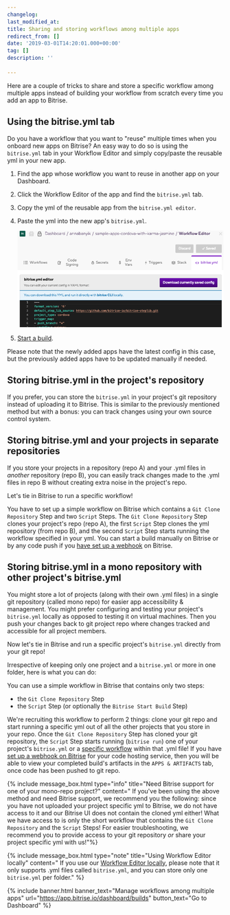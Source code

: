 ```yaml
---
changelog:
last_modified_at:
title: Sharing and storing workflows among multiple apps
redirect_from: []
date: '2019-03-01T14:20:01.000+00:00'
tag: []
description: ''

---
```

Here are a couple of tricks to share and store a specific workflow among multiple apps instead of building your workflow from scratch every time you add an app to Bitrise.

## Using the bitrise.yml tab

Do you have a workflow that you want to "reuse" multiple times when you onboard new apps on Bitrise? An easy way to do so is using the `bitrise.yml` tab in your Workflow Editor and simply copy/paste the reusable yml in your new app.

1. Find the app whose workflow you want to reuse in another app on your Dashboard.
2. Click the Workflow Editor of the app and find the `bitrise.yml` tab.
3. Copy the yml of the reusable app from the `bitrise.yml editor`.
4. Paste the yml into the new app's `bitrise.yml`.

   ![](/img/bitrise-yml-tab-2.png)
5. [Start a build](/builds/Starting-builds-manually/).

Please note that the newly added apps have the latest config in this case, but the previously added apps have to be updated manually if needed.

## Storing bitrise.yml in the project's repository

If you prefer, you can store the `bitrise.yml` in your project's git repository instead of uploading it to Bitrise. This is similar to the previously mentioned method but with a bonus: you can track changes using your own source control system.

## Storing bitrise.yml and your projects in separate repositories

If you store your projects in a repository (repo A) and your .yml files in _another_ repository (repo B), you can easily track changes made to the .yml files in repo B without creating extra noise in the project's repo.

Let's tie in Bitrise to run a specific workflow!

You have to set up a simple workflow on Bitrise which contains a `Git Clone Repository` Step and two `Script` Steps. The `Git Clone Repository` Step clones your project's repo (repo A), the first `Script` Step clones the yml repository (from repo B), and the second `Script` Step starts running the workflow specified in your yml. You can start a build manually on Bitrise or by any code push if you [have set up a webhook](https://devcenter.bitrise.io/webhooks/index/) on Bitrise.

## Storing bitrise.yml in a mono repository with other project's bitrise.yml

You might store a lot of projects (along with their own .yml files) in a single git repository (called mono repo) for easier app accessibility & management. You might prefer configuring and testing your project's `bitrise.yml` locally as opposed to testing it on virtual machines. Then you push your changes back to git project repo where changes tracked and accessible for all project members.

Now let's tie in Bitrise and run a specific project's `bitrise.yml` directly from your git repo!

Irrespective of keeping only one project and a `bitrise.yml` or more in one folder, here is what you can do:

You can use a simple workflow in Bitrise that contains only two steps:

* the `Git Clone Repository` Step
* the  `Script` Step (or optionally the `Bitrise Start Build` Step)

We're recruiting this workflow to perform 2 things: clone your git repo and start running a specific yml out of all the other projects that you store in your repo. Once the `Git Clone Repository` Step has cloned your git repository, the `Script` Step starts running (`bitrise run`) one of your project's `bitrise.yml` or a [specific workflow](/bitrise-cli/workflows/) within that .yml file! If you have [set up a webhook on Bitrise](/webhooks/index/) for your code hosting service, then you will be able to view your completed build's artifacts in the `APPS & ARTIFACTS` tab, once code has been pushed to git repo.

{% include message_box.html type="info" title="Need Bitrise support for one of your mono-repo project?" content=" If you've been using the above method and need Bitrise support, we recommend you the following: since you have not uploaded your project specific yml to Bitrise, we do not have access to it and our Bitrise UI does not contain the cloned yml either! What we have access to is only the short workflow that contains the `Git Clone Repository` and the `Script` Steps! For easier troubleshooting, we recommend you to provide access to your git repository _or_ share your project specific yml with us!"%}

{% include message_box.html type="note" title="Using Workflow Editor locally" content=" If you use our [Workflow Editor locally](https://github.com/bitrise-io/bitrise-workflow-editor), please note that it only supports .yml files called `bitrise.yml`, and you can store only one `bitrise.yml` per folder." %}

{% include banner.html banner_text="Manage workflows among multiple apps" url="https://app.bitrise.io/dashboard/builds" button_text="Go to Dashboard" %}